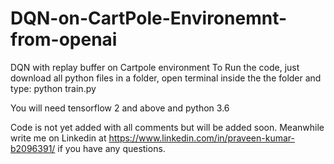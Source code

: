 # DQN-on-CartPole-Environemnt-from-openai
DQN with replay buffer on Cartpole environment 
To Run the code, just download all python files in a folder, open terminal inside the the folder and type: python train.py

You will need tensorflow 2 and above and python 3.6

Code is not yet added with all comments but will be added soon. Meanwhile write me on Linkedin at https://www.linkedin.com/in/praveen-kumar-b2096391/ if you have any questions.
